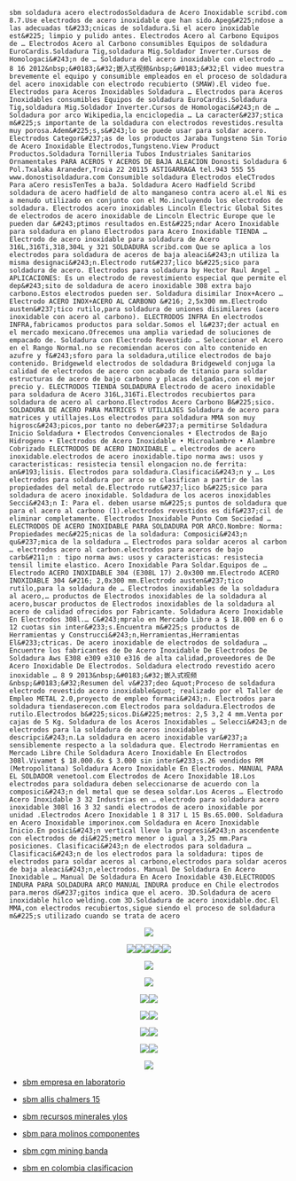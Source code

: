 
```
sbm soldadura acero electrodosSoldadura de Acero Inoxidable scribd.com 8.7.Use electrodos de acero inoxidable que han sido.Apeg&#225;ndose a las adecuadas t&#233;cnicas de soldadura.Si el acero inoxidable est&#225; limpio y pulido antes. Electrodos Acero al Carbono Equipos de … Electrodos Acero al Carbono consumibles Equipos de soldadura EuroCardis.Soldadura Tig,soldadura Mig.Soldador Inverter.Cursos de Homologaci&#243;n de … Soldadura del acero inoxidable con electrodo … 8 16 2012&nbsp;&#0183;&#32;嵌入式视频&nbsp;&#0183;&#32;El video muestra brevemente el equipo y consumible empleados en el proceso de soldadura del acero inoxidable con electrodo recubierto (SMAW).El video fue. Electrodos para Aceros Inoxidables Soldadura … Electrodos para Aceros Inoxidables consumibles Equipos de soldadura EuroCardis.Soldadura Tig,soldadura Mig.Soldador Inverter.Cursos de Homologaci&#243;n de … Soldadura por arco Wikipedia,la enciclopedia … La caracter&#237;stica m&#225;s importante de la soldadura con electrodos revestidos.resulta muy porosa.Adem&#225;s,s&#243;lo se puede usar para soldar acero. Electrodos Categor&#237;as de los productos Jaraba Tungsteno Sin Torio de Acero Inoxidable Electrodos,Tungsteno.View Product Productos.Soldadura Tornilleria Tubos Industriales Sanitarios Ornamentales PARA ACEROS Y ACEROS DE BAJA ALEACION Donosti Soldadura 6 Pol.Txalaka Araneder,Troia 22 20115 ASTIGARRAGA tel.943 555 55 www.donostisoldadura.com Consumible soldadura Electrodos eleCTrodos Para aCero resisTenTes a baJa. Soldadura Acero Hadfield Scribd soldadura de acero hadfield de alto manganeso contra acero al.el Ni es a menudo utilizado en conjunto con el Mo.incluyendo los electrodos de soldadura. Electrodos acero inoxidables Lincoln Electric Global Sites de electrodos de acero inoxidable de Lincoln Electric Europe que le pueden dar &#243;ptimos resultados en.Est&#225;ndar Acero Inoxidable para soldadura en plano Electrodos para Acero Inoxidable TIENDA … Electrodo de acero inoxidable para soldadura de Acero 316L,316Ti,318,304L y 321 SOLDADURA scribd.com Que se aplica a los electrodos para soldadura de aceros de baja aleaci&#243;n utiliza la misma designaci&#243;n.Electrodo rut&#237;lico b&#225;sico para soldadura de acero. Electrodos para soldadura by Hector Raul Angel … APLICACIONES: Es un electrodo de revestimiento especial que permite el dep&#243;sito de soldadura de acero inoxidable 308 extra bajo carbono.Estos electrodos pueden ser. Soldadura disimilar Inox+Acero … Electrodo ACERO INOX+ACERO AL CARBONO &#216; 2,5x300 mm.Electrodo austen&#237;tico rutilo,para soldadura de uniones disimilares (acero inoxidable con acero al carbono). ELECTRODOS INFRA En electrodos INFRA,fabricamos productos para soldar.Somos el l&#237;der actual en el mercado mexicano.Ofrecemos una amplia variedad de soluciones de empacado de. Soldadura con Electrodo Revestido … Seleccionar el Acero en el Rango Normal.no se recomiendan aceros con alto contenido en azufre y f&#243;sforo para la soldadura,utilice electrodos de bajo contenido. Bridgeweld electrodos de soldadura Bridgeweld conjuga la calidad de electrodos de acero con acabado de titanio para soldar estructuras de acero de bajo carbono y placas delgadas,con el mejor precio y. ELECTRODOS TIENDA SOLDADURA Electrodo de acero inoxidable para soldadura de Acero 316L,316Ti.Electrodos recubiertos para soldadura de acero al carbono.Electrodos Acero Carbono B&#225;sico. SOLDADURA DE ACERO PARA MATRICES Y UTILLAJES Soldadura de acero para matrices y utillajes.Los electrodos para soldadura MMA son muy higrosc&#243;picos,por tanto no deber&#237;a permitirse Soldadura Inicio Soldadura • Electrodos Convencionales • Electrodos de Bajo Hidrogeno • Electrodos de Acero Inoxidable • Microalambre • Alambre Cobrizado ELECTRODOS DE ACERO INOXIDABLE … electrodos de acero inoxidable.electrodos de acero inoxidable.tipo norma aws: usos y caracteristicas: resistecia tensil elongacion no.de ferrita: an&#193;lisis. Electrodos para soldadura.Clasificaci&#243;n y … Los electrodos para soldadura por arco se clasifican a partir de las propiedades del metal de.Electrodo rut&#237;lico b&#225;sico para soldadura de acero inoxidable. Soldadura de los aceros inoxidables Secci&#243;n I: Para el. deben usarse m&#225;s puntos de soldadura que para el acero al carbono (1).electrodos revestidos es dif&#237;cil de eliminar completamente. Electrodos Inoxidable Punto Com Sociedad … ELECTRODOS DE ACERO INOXIDABLE PARA SOLDADURA POR ARCO.Nombre: Norma: Propiedades mec&#225;nicas de la soldadura: Composici&#243;n qu&#237;mica de la soldadura … Electrodos para soldar aceros al carbon … electrodos acero al carbon.electrodos para aceros de bajo carb&#211;n : tipo norma aws: usos y caracteristicas: resistecia tensil limite elastico. Acero Inoxidable Para Soldar.Equipos de … Electrodo ACERO INOXIDABLE 304 (E308L 17) 2.0x300 mm.Electrodo ACERO INOXIDABLE 304 &#216; 2,0x300 mm.Electrodo austen&#237;tico rutilo,para la soldadura de … Electrodos inoxidables de la soldadura al acero,… productos de Electrodos inoxidables de la soldadura al acero,buscar productos de Electrodos inoxidables de la soldadura al acero de calidad ofrecidos por Fabricante. Soldadura Acero Inoxidable En Electrodos 308l.… C&#243;mpralo en Mercado Libre a $ 18.000 en 6 o 12 cuotas sin inter&#233;s.Encuentra m&#225;s productos de Herramientas y Construcci&#243;n,Herramientas,Herramientas El&#233;ctricas. De acero inoxidable de electrodos de soldadura … Encuentre los fabricantes de De Acero Inoxidable De Electrodos De Soldadura Aws E308 e309 e310 e316 de alta calidad,proveedores de De Acero Inoxidable De Electrodos. Soldadura electrodo revestido acero inoxidable … 8 9 2013&nbsp;&#0183;&#32;嵌入式视频&nbsp;&#0183;&#32;Resumen del v&#237;deo &quot;Proceso de soldadura electrodo revestido acero inoxidable&quot; realizado por el Taller de Empleo METAL 2.0,proyecto de empleo formaci&#243;n. Electrodos para soldadura tiendaserecon.com Electrodos para soldadura.Electrodos de rutilo.Electrodos b&#225;sicos.Di&#225;metros: 2,5 3,2 4 mm.Venta por cajas de 5 Kg. Soldadura de los Aceros Inoxidables … Selecci&#243;n de electrodos para la soldadura de aceros inoxidables y descripci&#243;n.La soldadura en acero inoxidable var&#237;a sensiblemente respecto a la soldadura que. Electrodo Herramientas en Mercado Libre Chile Soldadura Acero Inoxidable En Electrodos 308l.Vivamet $ 18.000.6x $ 3.000 sin inter&#233;s.26 vendidos RM (Metropolitana) Soldadura Acero Inoxidable En Electrodos. MANUAL PARA EL SOLDADOR venetool.com Electrodos de Acero Inoxidable 18.Los electrodos para soldadura deben seleccionarse de acuerdo con la composici&#243;n del metal que se desea soldar.Los Aceros … Electrodo Acero Inoxidable 3 32 Industrias en … electrodo para soldadura acero inoxidable 308l 16 3 32 sandi electrodos de acero inoxidable por unidad .Electrodos Acero Inoxidable 1 8 317 L 15 Bs.65.000. Soldadura en Acero Inoxidable imporinox.com Soldadura en Acero Inoxidable Inicio.En posici&#243;n vertical lleve la progresi&#243;n ascendente con electrodos de di&#225;metro menor o igual a 3,25 mm.Para posiciones. Clasificaci&#243;n de electrodos para soldadura … Clasificaci&#243;n de los electrodos para la soldadura: tipos de electrodos para soldar aceros al carbono,electrodos para soldar aceros de baja aleaci&#243;n,electrodos. Manual De Soldadura En Acero Inoxidable … Manual De Soldadura En Acero Inoxidable 430.ELECTRODOS INDURA PARA SOLDADURA ARCO MANUAL INDURA produce en Chile electrodos para.meros d&#237;gitos indica que el acero. 3D.Soldadura de acero inoxidable hilco welding.com 3D.Soldadura de acero inoxidable.doc.El MMA,con electrodos recubiertos,sigue siendo el proceso de soldadura m&#225;s utilizado cuando se trata de acero 
```

<div align="center">

<a href="https://es-crusher.shibang-china.com/github&k=sbm+soldadura+acero+electrodos"><img src="https://static.shibang-china.com/es/crusher/logo.jpg"></a>

<a href="https://es-crusher.shibang-china.com/github&k=sbm+soldadura+acero+electrodos"><img src="https://static.shibang-china.com/es/crusher/index.jpg"></a><a href="https://es-crusher.shibang-china.com/material.htmlgithub&k=sbm+soldadura+acero+electrodos"><img src="https://static.shibang-china.com/es/crusher/material.jpg"></a><a href="https://es-crusher.shibang-china.com/application.htmlgithub&k=sbm+soldadura+acero+electrodos"><img src="https://static.shibang-china.com/es/crusher/application.jpg"></a><a href="https://es-crusher.shibang-china.com/aboutus.htmlgithub&k=sbm+soldadura+acero+electrodos"><img src="https://static.shibang-china.com/es/crusher/aboutus.jpg"></a><a href="https://es-crusher.shibang-china.com/contact.htmlgithub&k=sbm+soldadura+acero+electrodos"><img src="https://static.shibang-china.com/es/crusher/contact.jpg"></a>

<a href="https://es-crusher.shibang-china.com/github&k=sbm+soldadura+acero+electrodos"><img src="https://static.shibang-china.com/es/crusher/banner.jpg"></a>

<a href="https://swt.shibang-china.com/github&k=sbm+soldadura+acero+electrodos"><img src="https://static.shibang-china.com/es/crusher/text.jpg"></a>

<a href="https://swt.shibang-china.com/github&k=sbm+soldadura+acero+electrodos"><img src="https://static.shibang-china.com/es/crusher/chat.jpg"></a><a href="https://es-crusher.shibang-china.com/contact.htmlgithub&k=sbm+soldadura+acero+electrodos"><img src="https://static.shibang-china.com/es/crusher/message.jpg"></a>

<a href="https://es-crusher.shibang-china.com/products/pe.htmlgithub&k=sbm+soldadura+acero+electrodos"><img src="https://static.shibang-china.com/es/crusher/pe.jpg"></a><a href="https://es-crusher.shibang-china.com/products/pf.htmlgithub&k=sbm+soldadura+acero+electrodos"><img src="https://static.shibang-china.com/es/crusher/pf.jpg"></a>

<a href="https://es-crusher.shibang-china.com/products/hpt.htmlgithub&k=sbm+soldadura+acero+electrodos"><img src="https://static.shibang-china.com/es/crusher/hpt.jpg"></a><a href="https://es-crusher.shibang-china.com/products/vsi.htmlgithub&k=sbm+soldadura+acero+electrodos"><img src="https://static.shibang-china.com/es/crusher/vsi.jpg"></a>

<a href="https://es-crusher.shibang-china.com/products/klv.htmlgithub&k=sbm+soldadura+acero+electrodos"><img src="https://static.shibang-china.com/es/crusher/klv.jpg"></a><a href="https://es-crusher.shibang-china.com/products/portable.htmlgithub&k=sbm+soldadura+acero+electrodos"><img src="https://static.shibang-china.com/es/crusher/portable.jpg"></a>

<a href="https://swt.shibang-china.com/github&k=sbm+soldadura+acero+electrodos"><img src="https://static.shibang-china.com/es/crusher/case.jpg"></a>

</div>


* [sbm empresa en laboratorio](sbm%20empresa%20en%20laboratorio.md)

* [sbm allis chalmers 15](sbm%20allis%20chalmers%2015.md)

* [sbm recursos minerales ylos](sbm%20recursos%20minerales%20ylos.md)

* [sbm para molinos componentes](sbm%20para%20molinos%20componentes.md)

* [sbm cgm mining banda](sbm%20cgm%20mining%20banda.md)

* [sbm en colombia clasificacion](sbm%20en%20colombia%20clasificacion.md)